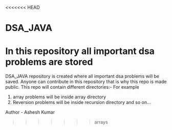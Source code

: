 <<<<<<< HEAD
# DSA_JAVA
In this repository all  important dsa problems are stored
=======
DSA_JAVA repository is created where all important dsa problems will be saved.
Anyone can contribute in this repository that is why this repo is made public.
This repo will contain different directories:-
For example 
1. array problems will be inside array directory
2. Reversion problems will be inside recursion directory
and so on...

Author - Ashesh Kumar
>>>>>>> arrays
